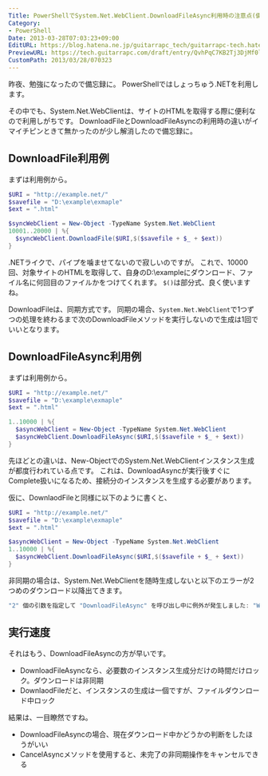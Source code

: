 ```yaml
---
Title: PowerShellでSystem.Net.WebClient.DownloadFileAsync利用時の注意点(備忘録)
Category:
- PowerShell
Date: 2013-03-28T07:03:23+09:00
EditURL: https://blog.hatena.ne.jp/guitarrapc_tech/guitarrapc-tech.hatenablog.com/atom/entry/6802418398340423953
PreviewURL: https://tech.guitarrapc.com/draft/entry/QvhPqC7KB2Tj3DjMf0lbvM1qCY0
CustomPath: 2013/03/28/070323
---
```


<!--
Date: 2013-03-28T07:03:23+09:00
URL: https://tech.guitarrapc.com/entry/2013/03/28/070323
-->

昨夜、勉強になったので備忘録に。
PowerShellではしょっちゅう.NETを利用します。

その中でも、System.Net.WebClientは、サイトのHTMLを取得する際に便利なので利用しがちです。
DownloadFileとDownloadFileAsyncの利用時の違いがイマイチピンときて無かったのが少し解消したので備忘録に。

## DownloadFile利用例

まずは利用例から。

```ps1
$URI = "http://example.net/"
$savefile = "D:\example\exmaple"
$ext = ".html"

$syncWebClient = New-Object -TypeName System.Net.WebClient
10001..20000 | %{
  $syncWebClient.DownloadFile($URI,$($savefile + $_ + $ext))
}
```


.NETライクで、パイプを噛ませてないので寂しいのですが。
これで、10000回、対象サイトのHTMLを取得して、自身のD:\exampleにダウンロード、ファイル名に何回目のファイルかをつけてくれます。
`$()`は部分式、良く使いますね。

DownloadFileは、同期方式です。
同期の場合、`System.Net.WebClient`で1つずつの処理を終わるまで次のDownloadFileメソッドを実行しないので生成は1回でいいとなります。

## DownloadFileAsync利用例
まずは利用例から。

```ps1
$URI = "http://example.net/"
$savefile = "D:\example\exmaple"
$ext = ".html"

1..10000 | %{
  $asyncWebClient = New-Object -TypeName System.Net.WebClient
  $asyncWebClient.DownloadFileAsync($URI,$($savefile + $_ + $ext))
}
```


先ほどとの違いは、New-ObjectでのSystem.Net.WebClientインスタンス生成が都度行われている点です。
これは、DownloadAsyncが実行後すぐにComplete扱いになるため、接続分のインスタンスを生成する必要があります。

仮に、DownlaodFileと同様に以下のように書くと、

```ps1
$URI = "http://example.net/"
$savefile = "D:\example\exmaple"
$ext = ".html"

$asyncWebClient = New-Object -TypeName System.Net.WebClient
1..10000 | %{
  $asyncWebClient.DownloadFileAsync($URI,$($savefile + $_ + $ext))
}
```


非同期の場合は、System.Net.WebClientを随時生成しないと以下のエラーが2つめのダウンロード以降出てきます。

```ps1
"2" 個の引数を指定して "DownloadFileAsync" を呼び出し中に例外が発生しました: "WebClient は同時 I/O 操作をサポートしません。"
```


## 実行速度

それはもう、DownloadFileAsyncの方が早いです。

* DownloadFileAsyncなら、必要数のインスタンス生成分だけの時間だけロック。ダウンロードは非同期
* DownlaodFileだと、インスタンスの生成は一個ですが、ファイルダウンロード中ロック

結果は、一目瞭然ですね。

* DownloadFileAsyncの場合、現在ダウンロード中かどうかの判断をしたほうがいい
* CancelAsyncメソッドを使用すると、未完了の非同期操作をキャンセルできる
